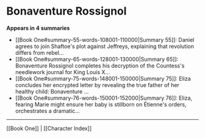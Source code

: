 # Bonaventure Rossignol

**Appears in 4 summaries**

- [[Book One#summary-55-words-108001-110000|Summary 55]]: Daniel agrees to join Shaftoe's plot against Jeffreys, explaining that revolution differs from rebel...
- [[Book One#summary-65-words-128001-130000|Summary 65]]: Bonaventure Rossignol completes his decryption of the Countess's needlework journal for King Louis X...
- [[Book One#summary-75-words-148001-150000|Summary 75]]: Eliza concludes her encrypted letter by revealing the true father of her healthy child: Bonaventure ...
- [[Book One#summary-76-words-150001-152000|Summary 76]]: Eliza, fearing Marie might ensure her baby is stillborn on Étienne's orders, orchestrates a dramatic...

---
[[Book One]] | [[Character Index]]
